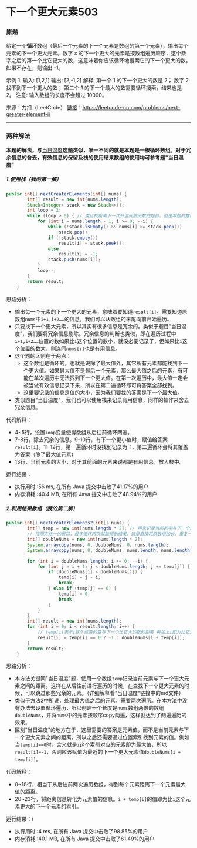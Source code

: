 # 下一个更大元素503

### 原题
给定一个**循环**数组（最后一个元素的下一个元素是数组的第一个元素），输出每个元素的下一个更大元素。数字 x 的下一个更大的元素是按数组遍历顺序，这个数字之后的第一个比它更大的数，这意味着你应该循环地搜索它的下一个更大的数。如果不存在，则输出 -1。

示例 1:
输入: [1,2,1]
输出: [2,-1,2]
解释: 第一个 1 的下一个更大的数是 2；
数字 2 找不到下一个更大的数； 
第二个 1 的下一个最大的数需要循环搜索，结果也是 2。
注意: 输入数组的长度不会超过 10000。

来源：力扣（LeetCode）
[链接](https://leetcode-cn.com/problems/next-greater-element-ii)：https://leetcode-cn.com/problems/next-greater-element-ii

----

### 两种解法

**本题的解法，与**[当日温度](https://github.com/ustcyyw/yyw_algorithm/blob/master/medium/StackAndQueue/dailyTemperatures739.md)**这题类似，唯一不同的就是本题是一根循环数组。对于冗余信息的舍去，有效信息的保留及栈的使用结果数组的使用均可参考题"当日温度"**

##### 1.使用栈（我的第一解）

```java
public int[] nextGreaterElements(int[] nums) {
        int[] result = new int[nums.length];
        Stack<Integer> stack = new Stack<>();
        int loop = 2;
        while (loop > 0) { // 类比找距离下一次升温间隔天数的题目，但是本题的数组是个循环数组，所以需要两次循环才能得出结果
            for (int i = nums.length - 1; i >= 0; --i) {
                while (!stack.isEmpty() && nums[i] >= stack.peek())
                    stack.pop();
                if (!stack.empty())
                    result[i] = stack.peek();
                else
                    result[i] = -1;
                stack.push(nums[i]);
            }
            loop--;
        }
        return result;
    }
```

思路分析：

* 输出每一个元素的下一个更大的元素，意味着要知道`result[i]`，需要知道原数组`nums`中`i+1,i+2……`的信息，我们可以从数组的末尾向前开始遍历。
* 只要找下一个更大元素，所以其实有很多信息是冗余的。类似于题目“当日温度”，我们要将冗余信息剔除。冗余信息的判断也类似，即在遍历过程中`i+1,i+2……`位置的数如果比`i`这个位置的数小，就没必要记录了，但如果比`i`这个位置的数大，则连同`nums[i]`也是有用信息。
* 这个题的区别在于两点：
    * 这个数组是循环的，也就是说除了最大值外，其它所有元素都能找到下一个更大值。如果最大值不是最后一个元素，那么最大值之后的元素，有可能在单次遍历中无法找到下一个更大值。在第一次遍历中，最大值一定会被当做有效信息记录下来，所以在第二遍循环即可将答案全部找到。
    * 这里要记录的信息是值的大小，因为我们要找的答案是下一个最大值。
* 类似题目"当日温度"，我们也可以使用栈来记录有用信息，同样的操作来舍去冗余信息。

代码解释：

* 4~5行，设置`loop`变量使得数组从后往前循环两遍。
* 7-8行，除去冗余的信息。9-10行，有下一个更小值时，赋值给答案`result[i]`。11-12行，第一遍循环时没找到记录为-1，第二遍循环会将其覆盖为答案（除了最大值元素）
* 13行，当前元素的大小，对于其前面的元素来说都是有用信息，放入栈中。

运行结果：
* 执行用时 :56 ms, 在所有 Java 提交中击败了41.17%的用户
* 内存消耗 :40.4 MB, 在所有 Java 提交中击败了48.94%的用户
##### 2.利用结果数组（我的第二解）

```java
public int[] nextGreaterElements2(int[] nums) {
        int[] temp = new int[nums.length * 2]; // 用来记录当前数字与下一个比它大的数组的距离（索引之差）
        // 按照方法一的思路，最多循环两次就能得到结果，这里直接将原数组加长，重复一遍也可以达到效果。
        int[] doubleNums = new int[nums.length * 2];
        System.arraycopy(nums, 0, doubleNums, 0, nums.length);
        System.arraycopy(nums, 0, doubleNums, nums.length, nums.length);

        for (int i = doubleNums.length; i >= 0; --i) {
            for (int j = i + 1; j < doubleNums.length; j += temp[j]) { // temp[j]表示j这个位置的数与下一个比它大的数的距离
                if (doubleNums[i] < doubleNums[j]) {
                    temp[i] = j - i;
                    break;
                } else if (temp[j] == 0) {
                    temp[i] = 0;
                    break;
                }
            }
        }
        int[] result = new int[nums.length];
        for (int i = 0; i < result.length; i++) {
            // temp[i]表示i这个位置的数与下一个比它大的数的距离 再加上i即为比它大的数的索引。但如果temp[i] == 0，意味着i这个位置的数最大
            result[i] = temp[i] == 0 ? -1 : doubleNums[i + temp[i]];
        }
        return result;
    }
```

思路分析：

* 本方法关键同"当日温度"题，使用一个数组`temp`记录当前元素与下一个更大元素之间的距离。这样在从后往前进行遍历的时候，在查找下一个更大元素的时候，可以跳过那些冗余的元素。（详细解释看"当日温度"链接中的md文件）
* 类似于方法2中所说，处理最大值之后的元素，需要两次遍历。在本方法中没有办法去设置循环遍历，所以创建一个长度是`nums`数组两倍的数组`doubleNums`，并将`nums`中的元素按顺序copy两遍，这样就达到了两遍遍历的效果。
* 区别"当日温度"的地方在于，这里需要的答案是元素值，而不是当前元素与下一个更大元素之间的距离。所以之后还需要通过位置索引找到元素的值。例如当`temp[i]==0`时，含义就是`i`这个索引对应的元素即为最大值，所以`result[i]=-1`，否则应该赋值为最近的下一个更大元素值`doubleNums[i + temp[i]]`。

代码解释：

* 8~18行，相当于从后往前两次遍历数组，得到每个元素距离下一个元素最大值的距离。
* 20~23行，将距离信息转化为元素值的信息。`i + temp[i]`的值即为比`i`这个元素更大的下一个元素的索引。

运行结果：i
* 执行用时 :4 ms, 在所有 Java 提交中击败了98.85%的用户
* 内存消耗 :40.1 MB, 在所有 Java 提交中击败了61.49%的用户

